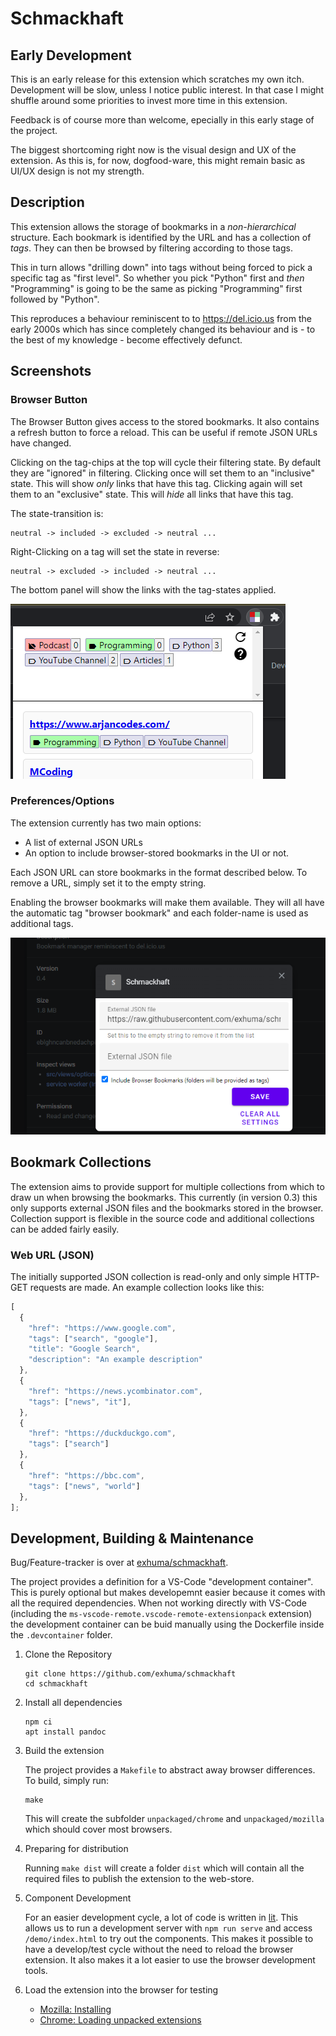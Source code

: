 # Schmackhaft

## Early Development

This is an early release for this extension which scratches my own itch.
Development will be slow, unless I notice public interest. In that case I might
shuffle around some priorities to invest more time in this extension.

Feedback is of course more than welcome, epecially in this early stage of the
project.

The biggest shortcoming right now is the visual design and UX of the extension.
As this is, for now, dogfood-ware, this might remain basic as UI/UX design is
not my strength.

## Description

This extension allows the storage of bookmarks in a *non-hierarchical*
structure. Each bookmark is identified by the URL and has a collection of
*tags*. They can then be browsed by filtering according to those tags.

This in turn allows "drilling down" into tags without being forced to pick a
specific tag as "first level". So whether you pick "Python" first and _then_
"Programming" is going to be the same as picking "Programming" first followed by
"Python".

This reproduces a behaviour reminiscent to to https://del.icio.us from the early
2000s which has since completely changed its behaviour and is - to the best of
my knowledge - become effectively defunct.

## Screenshots

### Browser Button

The Browser Button gives access to the stored bookmarks. It also contains a
refresh button to force a reload. This can be useful if remote JSON URLs have
changed.

Clicking on the tag-chips at the top will cycle their filtering state. By
default they are "ignored" in filtering. Clicking once will set them to an
"inclusive" state. This will show *only* links that have this tag. Clicking
again will set them to an "exclusive" state. This will *hide* all links that
have this tag.

The state-transition is:

    neutral -> included -> excluded -> neutral ...

Right-Clicking on a tag will set the state in reverse:

    neutral -> excluded -> included -> neutral ...

The bottom panel will show the links with the tag-states applied.

![Page Action](docs/screenshots/browser-button.png "Browser Button")

### Preferences/Options

The extension currently has two main options:

* A list of external JSON URLs
* An option to include browser-stored bookmarks in the UI or not.

Each JSON URL can store bookmarks in the format described below. To remove a
URL, simply set it to the empty string.

Enabling the browser bookmarks will make them available. They will all have the
automatic tag "browser bookmark" and each folder-name is used as additional
tags.

![Preferences](docs/screenshots/options.png "Preferences")


## Bookmark Collections

The extension aims to provide support for multiple collections from which to
draw un when browsing the bookmarks. This currently (in version 0.3) this only
supports external JSON files and the bookmarks stored in the browser.
Collection support is flexible in the source code and additional collections can
be added fairly easily.

### Web URL (JSON)

The initially supported JSON collection is read-only and only simple HTTP-GET
requests are made. An example collection looks like this:

```javascript
[
  {
    "href": "https://www.google.com",
    "tags": ["search", "google"],
    "title": "Google Search",
    "description": "An example description"
  },
  {
    "href": "https://news.ycombinator.com",
    "tags": ["news", "it"],
  },
  {
    "href": "https://duckduckgo.com",
    "tags": ["search"]
  },
  {
    "href": "https://bbc.com",
    "tags": ["news", "world"]
  },
];
```

## Development, Building & Maintenance

Bug/Feature-tracker is over at [exhuma/schmackhaft](https://github.com/exhuma/schmackhaft).

The project provides a definition for a VS-Code "development container". This
is purely optional but makes developemnt easier because it comes with all the
required dependencies. When not working directly with VS-Code (including the
`ms-vscode-remote.vscode-remote-extensionpack` extension) the development
container can be buid manually using the Dockerfile inside the `.devcontainer`
folder.

1. Clone the Repository

   ```
   git clone https://github.com/exhuma/schmackhaft
   cd schmackhaft
   ```

1. Install all dependencies

   ```
   npm ci
   apt install pandoc
   ```

1. Build the extension

   The project provides a `Makefile` to abstract away browser differences. To
   build, simply run:

   ```
   make
   ```

   This will create the subfolder `unpackaged/chrome` and `unpackaged/mozilla`
   which should cover most browsers.

1. Preparing for distribution

   Running `make dist` will create a folder `dist` which will contain all the
   required files to publish the extension to the web-store.

1. Component Development

   For an easier development cycle, a lot of code is written in
   [lit](https://lit.dev). This allows us to run a development server with `npm
   run serve` and access `/demo/index.html` to try out the components. This
   makes it possible to have a develop/test cycle without the need to reload the
   browser extension. It also makes it a lot easier to use the browser
   development tools.

1. Load the extension into the browser for testing

   * [Mozilla: Installing](https://developer.mozilla.org/en-US/docs/Mozilla/Add-ons/WebExtensions/Your_first_WebExtension#installing)
   * [Chrome: Loading unpacked extensions](https://developer.chrome.com/docs/extensions/mv3/getstarted/#unpacked)
